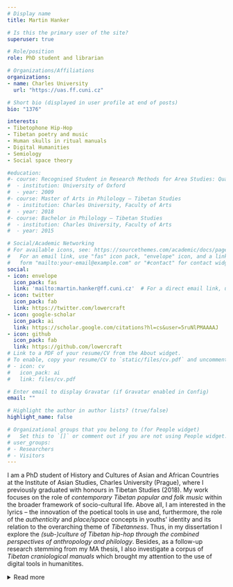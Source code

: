 ```yaml
---
# Display name
title: Martin Hanker

# Is this the primary user of the site?
superuser: true

# Role/position
role: PhD student and librarian

# Organizations/Affiliations
organizations:
- name: Charles University
  url: "https://uas.ff.cuni.cz"

# Short bio (displayed in user profile at end of posts)
bio: "1376"

interests:
- Tibetophone Hip-Hop
- Tibetan poetry and music
- Human skulls in ritual manuals
- Digital Humanities
- Semiology
- Social space theory

#education:
#- course: Recognised Student in Research Methods for Area Studies: Qualitative Methods
#  - institution: University of Oxford
#  - year: 2009
#- course: Master of Arts in Philology – Tibetan Studies
#  - institution: Charles University, Faculty of Arts
#  - year: 2018
#- course: Bachelor in Philology – Tibetan Studies
#  - institution: Charles University, Faculty of Arts
#  - year: 2015

# Social/Academic Networking
# For available icons, see: https://sourcethemes.com/academic/docs/page-builder/#icons
#   For an email link, use "fas" icon pack, "envelope" icon, and a link in the
#   form "mailto:your-email@example.com" or "#contact" for contact widget.
social:
- icon: envelope
  icon_pack: fas
  link: 'mailto:martin.hanker@ff.cuni.cz'  # For a direct email link, use "mailto:martin.hanker@ff.cuni.cz".
- icon: twitter
  icon_pack: fab
  link: https://twitter.com/lowercraft
- icon: google-scholar
  icon_pack: ai
  link: https://scholar.google.com/citations?hl=cs&user=5ruNlPMAAAAJ
- icon: github
  icon_pack: fab
  link: https://github.com/lowercraft
# Link to a PDF of your resume/CV from the About widget.
# To enable, copy your resume/CV to `static/files/cv.pdf` and uncomment the lines below.
# - icon: cv
#   icon_pack: ai
#   link: files/cv.pdf

# Enter email to display Gravatar (if Gravatar enabled in Config)
email: ""

# Highlight the author in author lists? (true/false)
highlight_name: false

# Organizational groups that you belong to (for People widget)
#   Set this to `[]` or comment out if you are not using People widget.
# user_groups:
# - Researchers
# - Visitors
---
```


I am a PhD student of History and Cultures of Asian and African Countries at the Institute of Asian Studies, Charles University (Prague), where I previously graduated with honours in Tibetan Studies (2018). My work focuses on the role of *contemporary Tibetan popular and folk music* within the broader framework of socio-cultural life. Above all, I am interested in the lyrics – the innovation of the poetical tools in use and, furthermore, the role of the *authenticity* and *place/space* concepts in youths' identity and its relation to the overarching theme of *Tibetanness*. Thus, in my dissertation I explore the *(sub-)culture of Tibetan hip-hop through the combined perspectives of anthropology and philology*. Besides, as a follow-up research stemming from my MA thesis, I also investigate a corpus of *Tibetan craniological manuals* which brought my attention to the use of digital tools in humanitites.
<details><summary>Read more</summary>
<br/>
<p>
Since 2018, I have worked for the Oriental Institute of the Czech Academy of Sciences as an editor-in-chief of an online Tibetan-English-Czech dictionary and a cataloguist of old Tibetan manuscripts. Furthermore, as a librarian and junior research assistant, I have been responsible for the Tibetan collection at my alma mater since 2016. I am also one of the founding members of the Czech association of Orientalists called 'Orientalistic Express' which aims to support cross-disciplinary cooperation and research popularisation. In 2019, receiving a scholarship from the Anglo-Czech Educational Fund enabled me to become a Recognised Student at the University of Oxford where I was focusing on advancing my skills in research design and qualitative methodology. Earlier the same year, I partook a CEEPUS internship at the Wiener Universität where I attended lectures on TEI principles and XML encoding. My research was repeatedly supported by the Charles University, including funding of two field researches in Mustang (Nepal) and Dharamsala (India).
</p>
<br/>
<p>
In 2019, I have co-authored an open access e-monograph called 'Chapters from life of Tibetans' (in English) and published several articles (in Czech) throughout the years. My participation in international conferences included the 17th Annual Conference of the European Association for the Study of Religions (Tartu) or the 19th colloquium Orientalia Antiqua Nova (Pilsen). In 2019, I organised a student conference for PhD students of Asian studies from all Czech universities. Throughout the years, I gave multiple public lectures on various Tibet-related topics, namely at the One World Festival or as part of the TGSS at the Faculty of Oriental Studies in Oxford.
</p>
</details>
